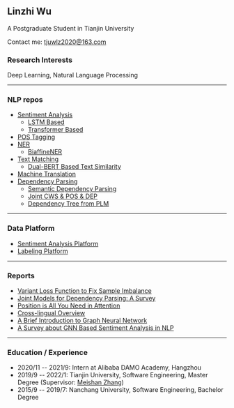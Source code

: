 ## Linzhi Wu  

A Postgraduate Student in Tianjin University

Contact me: tjuwlz2020@163.com

### Research Interests
Deep Learning, Natural Language Processing

---

### NLP repos
+ [Sentiment Analysis](https://github.com/ncuwlz/sentiment-analysis-based-on-attention)
    + [LSTM Based](https://github.com/ncuwlz/Text-Classification)
    + [Transformer Based](https://github.com/ncuwlz/transformer_for_textclassification)
+ [POS Tagging](https://github.com/ncuwlz/POS-Tagging)
+ [NER](https://github.com/ncuwlz/NER)
    + [BiaffineNER](https://github.com/LindgeW/BiaffineNER)
+ [Text Matching](https://github.com/LindgeW/VariantNets-TextMatching)
    + [Dual-BERT Based Text Similarity](https://github.com/LindgeW/DualEncoder4TextSimilarity)
+ [Machine Translation](https://github.com/tjuwlz/MachineTranslation)
+ [Dependency Parsing](https://github.com/tjuwlz/BiaffineParser)
    + [Semantic Dependency Parsing](https://github.com/LindgeW/SemanticDependencyParsing)
    + [Joint CWS & POS & DEP](https://github.com/LindgeW/JointCWPDParser)
    + [Dependency Tree from PLM](https://github.com/LindgeW/PerturbedMasking4DepParsing)

---

### Data Platform
+ [Sentiment Analysis Platform](https://github.com/tjuwlz/sentiment-analysis-platform)
+ [Labeling Platform](https://github.com/tjuwlz/LabelingPlatform)

---

### Reports
- [Variant Loss Function to Fix Sample Imbalance](./ideas/variant-loss-function.pdf)
- [Joint Models for Dependency Parsing: A Survey](./ideas/joint_model.pdf)
- [Position is All You Need in Attention](./ideas/direction-and-position-in-attention-model.pdf)
- [Cross-lingual Overview](./ideas/Cross-lingual.pdf)
- [A Brief Introduction to Graph Neural Network](./ideas/GNN-report.pdf)
- [A Survey about GNN Based Sentiment Analysis in NLP](./ideas/GNN-survey.pdf)

---

### Education / Experience
- 2020/11 -- 2021/9: Intern at Alibaba DAMO Academy, Hangzhou
- 2019/9 -- 2022/1:  Tianjin University, Software Engineering, Master Degree (Supervisor: [Meishan Zhang](https://zhangmeishan.github.io))
- 2015/9 -- 2019/7:  Nanchang University, Software Engineering, Bachelor Degree

